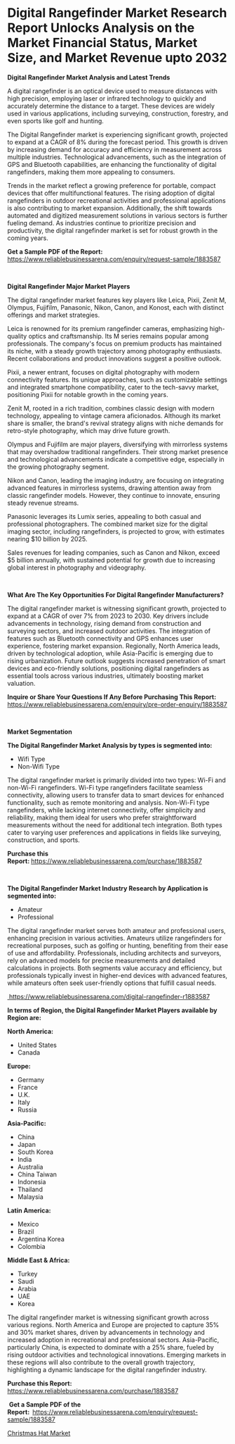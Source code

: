 <p><h1>Digital Rangefinder Market Research Report Unlocks Analysis on the Market Financial Status, Market Size, and Market Revenue upto 2032</h1></p><p><strong>Digital Rangefinder Market Analysis and Latest Trends</strong></p>
<p><p>A digital rangefinder is an optical device used to measure distances with high precision, employing laser or infrared technology to quickly and accurately determine the distance to a target. These devices are widely used in various applications, including surveying, construction, forestry, and even sports like golf and hunting.</p><p>The Digital Rangefinder market is experiencing significant growth, projected to expand at a CAGR of 8% during the forecast period. This growth is driven by increasing demand for accuracy and efficiency in measurement across multiple industries. Technological advancements, such as the integration of GPS and Bluetooth capabilities, are enhancing the functionality of digital rangefinders, making them more appealing to consumers.</p><p>Trends in the market reflect a growing preference for portable, compact devices that offer multifunctional features. The rising adoption of digital rangefinders in outdoor recreational activities and professional applications is also contributing to market expansion. Additionally, the shift towards automated and digitized measurement solutions in various sectors is further fueling demand. As industries continue to prioritize precision and productivity, the digital rangefinder market is set for robust growth in the coming years.</p></p>
<p><strong>Get a Sample PDF of the Report:&nbsp;</strong> <a href="https://www.reliablebusinessarena.com/enquiry/request-sample/1883587?utm_campaign=2279&utm_medium=2&utm_source=Github&utm_content=ia&utm_term=09022025&utm_id=digital-rangefinder">https://www.reliablebusinessarena.com/enquiry/request-sample/1883587</a></p>
<p>&nbsp;</p>
<p><strong>Digital Rangefinder Major Market Players</strong></p>
<p><p>The digital rangefinder market features key players like Leica, Pixii, Zenit M, Olympus, Fujifilm, Panasonic, Nikon, Canon, and Konost, each with distinct offerings and market strategies. </p><p>Leica is renowned for its premium rangefinder cameras, emphasizing high-quality optics and craftsmanship. Its M series remains popular among professionals. The company's focus on premium products has maintained its niche, with a steady growth trajectory among photography enthusiasts. Recent collaborations and product innovations suggest a positive outlook.</p><p>Pixii, a newer entrant, focuses on digital photography with modern connectivity features. Its unique approaches, such as customizable settings and integrated smartphone compatibility, cater to the tech-savvy market, positioning Pixii for notable growth in the coming years.</p><p>Zenit M, rooted in a rich tradition, combines classic design with modern technology, appealing to vintage camera aficionados. Although its market share is smaller, the brand's revival strategy aligns with niche demands for retro-style photography, which may drive future growth.</p><p>Olympus and Fujifilm are major players, diversifying with mirrorless systems that may overshadow traditional rangefinders. Their strong market presence and technological advancements indicate a competitive edge, especially in the growing photography segment.</p><p>Nikon and Canon, leading the imaging industry, are focusing on integrating advanced features in mirrorless systems, drawing attention away from classic rangefinder models. However, they continue to innovate, ensuring steady revenue streams.</p><p>Panasonic leverages its Lumix series, appealing to both casual and professional photographers. The combined market size for the digital imaging sector, including rangefinders, is projected to grow, with estimates nearing $10 billion by 2025. </p><p>Sales revenues for leading companies, such as Canon and Nikon, exceed $5 billion annually, with sustained potential for growth due to increasing global interest in photography and videography.</p></p>
<p>&nbsp;</p>
<p><strong>What Are The Key Opportunities For Digital Rangefinder Manufacturers?</strong></p>
<p><p>The digital rangefinder market is witnessing significant growth, projected to expand at a CAGR of over 7% from 2023 to 2030. Key drivers include advancements in technology, rising demand from construction and surveying sectors, and increased outdoor activities. The integration of features such as Bluetooth connectivity and GPS enhances user experience, fostering market expansion. Regionally, North America leads, driven by technological adoption, while Asia-Pacific is emerging due to rising urbanization. Future outlook suggests increased penetration of smart devices and eco-friendly solutions, positioning digital rangefinders as essential tools across various industries, ultimately boosting market valuation.</p></p>
<p><strong>Inquire or Share Your Questions If Any Before Purchasing This Report:</strong> <a href="https://www.reliablebusinessarena.com/enquiry/pre-order-enquiry/1883587?utm_campaign=2279&utm_medium=2&utm_source=Github&utm_content=ia&utm_term=09022025&utm_id=digital-rangefinder">https://www.reliablebusinessarena.com/enquiry/pre-order-enquiry/1883587</a></p>
<p>&nbsp;</p>
<p><strong>Market Segmentation</strong></p>
<p><strong>The Digital Rangefinder Market Analysis by types is segmented into:</strong></p>
<p><ul><li>Wifi Type</li><li>Non-Wifi Type</li></ul></p>
<p><p>The digital rangefinder market is primarily divided into two types: Wi-Fi and non-Wi-Fi rangefinders. Wi-Fi type rangefinders facilitate seamless connectivity, allowing users to transfer data to smart devices for enhanced functionality, such as remote monitoring and analysis. Non-Wi-Fi type rangefinders, while lacking internet connectivity, offer simplicity and reliability, making them ideal for users who prefer straightforward measurements without the need for additional tech integration. Both types cater to varying user preferences and applications in fields like surveying, construction, and sports.</p></p>
<p><strong>Purchase this Report:&nbsp;</strong><a href="https://www.reliablebusinessarena.com/purchase/1883587?utm_campaign=2279&utm_medium=2&utm_source=Github&utm_content=ia&utm_term=09022025&utm_id=digital-rangefinder">https://www.reliablebusinessarena.com/purchase/1883587</a></p>
<p>&nbsp;</p>
<p><strong>The Digital Rangefinder Market Industry Research by Application is segmented into:</strong></p>
<p><ul><li>Amateur</li><li>Professional</li></ul></p>
<p><p>The digital rangefinder market serves both amateur and professional users, enhancing precision in various activities. Amateurs utilize rangefinders for recreational purposes, such as golfing or hunting, benefiting from their ease of use and affordability. Professionals, including architects and surveyors, rely on advanced models for precise measurements and detailed calculations in projects. Both segments value accuracy and efficiency, but professionals typically invest in higher-end devices with advanced features, while amateurs often seek user-friendly options that fulfill casual needs.</p></p>
<p><a href="https://www.reliablebusinessarena.com/digital-rangefinder-r1883587?utm_campaign=2279&utm_medium=2&utm_source=Github&utm_content=ia&utm_term=09022025&utm_id=digital-rangefinder">&nbsp;https://www.reliablebusinessarena.com/digital-rangefinder-r1883587</a></p>
<p><strong>In terms of Region, the Digital Rangefinder Market Players available by Region are:</strong></p>
<p>
    <p> <strong> North America: </strong>
        <ul>
            <li>United States</li>
            <li>Canada</li>
        </ul>
        </p> 
    <p> <strong> Europe: </strong>
        <ul>
            <li>Germany</li>
            <li>France</li>
            <li>U.K.</li>
            <li>Italy</li>
            <li>Russia</li>
        </ul>
        </p> 
    <p> <strong> Asia-Pacific: </strong>
        <ul>
            <li>China</li>
            <li>Japan</li>
            <li>South Korea</li>
            <li>India</li>
            <li>Australia</li>
            <li>China Taiwan</li>
            <li>Indonesia</li>
            <li>Thailand</li>
            <li>Malaysia</li>
        </ul>
        </p> 
    <p> <strong> Latin America: </strong>
        <ul>
            <li>Mexico</li>
            <li>Brazil</li>
            <li>Argentina Korea</li>
            <li>Colombia</li>
        </ul>
        </p> 
    <p> <strong> Middle East & Africa: </strong>
        <ul>
            <li>Turkey</li>
            <li>Saudi</li>
            <li>Arabia</li>
            <li>UAE</li>
            <li>Korea</li>
        </ul>
    </p>
    </p>
<p><p>The digital rangefinder market is witnessing significant growth across various regions. North America and Europe are projected to capture 35% and 30% market shares, driven by advancements in technology and increased adoption in recreational and professional sectors. Asia-Pacific, particularly China, is expected to dominate with a 25% share, fueled by rising outdoor activities and technological innovations. Emerging markets in these regions will also contribute to the overall growth trajectory, highlighting a dynamic landscape for the digital rangefinder industry.</p></p>
<p><strong>Purchase this Report: </strong><a href="https://www.reliablebusinessarena.com/purchase/1883587?utm_campaign=2279&utm_medium=2&utm_source=Github&utm_content=ia&utm_term=09022025&utm_id=digital-rangefinder">https://www.reliablebusinessarena.com/purchase/1883587</a></p>
<p>&nbsp;<strong>Get a Sample PDF of the Report:&nbsp;&nbsp;</strong><a href="https://www.reliablebusinessarena.com/enquiry/request-sample/1883587?utm_campaign=2279&utm_medium=2&utm_source=Github&utm_content=ia&utm_term=09022025&utm_id=digital-rangefinder">https://www.reliablebusinessarena.com/enquiry/request-sample/1883587</a></p>
<p><strong></strong></p>
<p><p><a href="https://github.com/mayabungard8092/Market-Research-Report-List-1/blob/main/christmas-hat-market.md?utm_campaign=2279&utm_medium=2&utm_source=Github&utm_content=ia&utm_term=09022025&utm_id=digital-rangefinder">Christmas Hat Market</a></p></p>